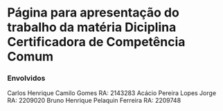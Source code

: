 # Página para apresentação do trabalho da matéria Diciplina Certificadora de Competência Comum

### Envolvidos
Carlos Henrique Camilo Gomes RA: 2143283
Acácio Pereira Lopes Jorge RA: 2209020
Bruno Henrique Pelaquin Ferreira RA: 2209748
